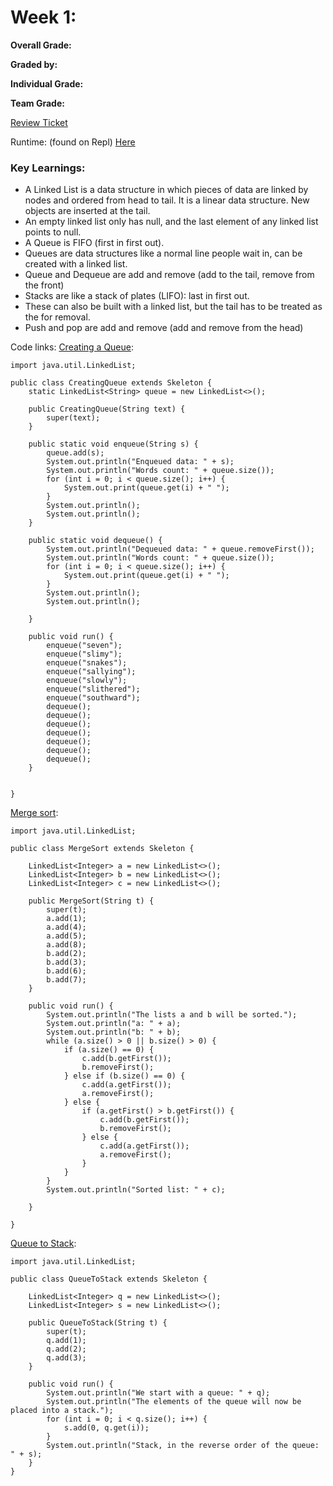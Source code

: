 # Week 1:

**Overall Grade:**

**Graded by:**

**Individual Grade:**

**Team Grade:**

[Review Ticket](https://github.com/amanj31/Aman-T3-indiv/issues/3)

Runtime: (found on Repl) [Here](https://replit.com/@AmanJain25/Aman-T3-indiv#Main.java)

### Key Learnings: 

* A Linked List is a data structure in which pieces of data are linked by nodes and ordered from head to tail. It is a linear data structure. New objects are inserted at the tail.
* An empty linked list only has null, and the last element of any linked list points to null.
* A Queue is FIFO (first in first out).
* Queues are data structures like a normal line people wait in, can be created with a linked list.
* Queue and Dequeue are add and remove (add to the tail, remove from the front)
* Stacks are like a stack of plates (LIFO): last in first out.
* These can also be built with a linked list, but the tail has to be treated as the for removal. 
* Push and pop are add and remove (add and remove from the head)

Code links:
[Creating a Queue](https://github.com/amanj31/Aman-T3-indiv/blob/main/CreatingQueue.java):
```
import java.util.LinkedList;

public class CreatingQueue extends Skeleton {
    static LinkedList<String> queue = new LinkedList<>();

    public CreatingQueue(String text) {
        super(text);
    }

    public static void enqueue(String s) {
        queue.add(s);
        System.out.println("Enqueued data: " + s);
        System.out.println("Words count: " + queue.size());
        for (int i = 0; i < queue.size(); i++) {
            System.out.print(queue.get(i) + " ");
        }
        System.out.println();
        System.out.println();
    }

    public static void dequeue() {
        System.out.println("Dequeued data: " + queue.removeFirst());
        System.out.println("Words count: " + queue.size());
        for (int i = 0; i < queue.size(); i++) {
            System.out.print(queue.get(i) + " ");
        }
        System.out.println();
        System.out.println();

    }

    public void run() {
        enqueue("seven");
        enqueue("slimy");
        enqueue("snakes");
        enqueue("sallying");
        enqueue("slowly");
        enqueue("slithered");
        enqueue("southward");
        dequeue();
        dequeue();
        dequeue();
        dequeue();
        dequeue();
        dequeue();
        dequeue();
    }


}
```

[Merge sort](https://github.com/amanj31/Aman-T3-indiv/blob/main/MergeSort.java):
```
import java.util.LinkedList;

public class MergeSort extends Skeleton {

    LinkedList<Integer> a = new LinkedList<>();
    LinkedList<Integer> b = new LinkedList<>();
    LinkedList<Integer> c = new LinkedList<>();

    public MergeSort(String t) {
        super(t);
        a.add(1);
        a.add(4);
        a.add(5);
        a.add(8);
        b.add(2);
        b.add(3);
        b.add(6);
        b.add(7);
    }

    public void run() {
        System.out.println("The lists a and b will be sorted.");
        System.out.println("a: " + a);
        System.out.println("b: " + b);
        while (a.size() > 0 || b.size() > 0) {
            if (a.size() == 0) {
                c.add(b.getFirst());
                b.removeFirst();
            } else if (b.size() == 0) {
                c.add(a.getFirst());
                a.removeFirst();
            } else {
                if (a.getFirst() > b.getFirst()) {
                    c.add(b.getFirst());
                    b.removeFirst();
                } else {
                    c.add(a.getFirst());
                    a.removeFirst();
                }
            }
        }
        System.out.println("Sorted list: " + c);

    }
    
}
```

[Queue to Stack](https://github.com/amanj31/Aman-T3-indiv/blob/main/QueueToStack.java):
```
import java.util.LinkedList;

public class QueueToStack extends Skeleton {

    LinkedList<Integer> q = new LinkedList<>();
    LinkedList<Integer> s = new LinkedList<>();

    public QueueToStack(String t) {
        super(t);
        q.add(1);
        q.add(2);
        q.add(3);
    }

    public void run() {
        System.out.println("We start with a queue: " + q);
        System.out.println("The elements of the queue will now be placed into a stack.");
        for (int i = 0; i < q.size(); i++) {
            s.add(0, q.get(i));
        }
        System.out.println("Stack, in the reverse order of the queue: " + s);
    }
}
```
